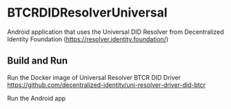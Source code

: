 # BTCRDIDResolverUniversal

Android application that uses the Universal DID Resolver from Decentralized Identity Foundation (https://resolver.identity.foundation/)

## Build and Run

Run the Docker image of Universal Resolver BTCR DID Driver https://github.com/decentralized-identity/uni-resolver-driver-did-btcr

Run the Android app
